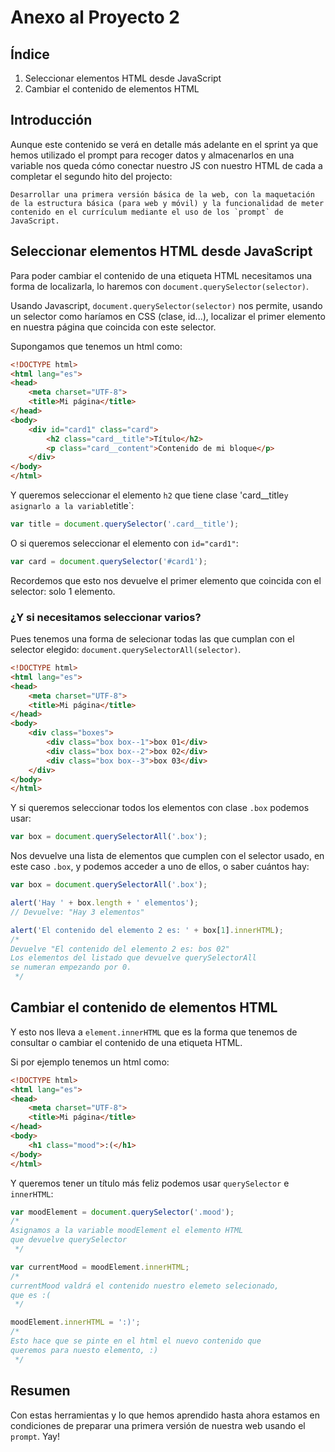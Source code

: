 # Anexo al Proyecto 2

## Índice

1. Seleccionar elementos HTML desde JavaScript
2. Cambiar el contenido de elementos HTML

## Introducción
Aunque este contenido se verá en detalle más adelante en el sprint ya que hemos utilizado el prompt para recoger datos y almacenarlos en una variable nos queda cómo conectar nuestro JS con nuestro HTML de cada a completar el segundo hito del projecto:

	Desarrollar una primera versión básica de la web, con la maquetación de la estructura básica (para web y móvil) y la funcionalidad de meter contenido en el currículum mediante el uso de los `prompt` de JavaScript.


## Seleccionar elementos HTML desde JavaScript
Para poder cambiar el contenido de una etiqueta HTML necesitamos una forma de localizarla, lo haremos con `document.querySelector(selector)`.

Usando Javascript, `document.querySelector(selector)` nos permite, usando un selector como haríamos en CSS (clase, id...), localizar el primer elemento en nuestra página que coincida con este selector.

Supongamos que tenemos un html como:

```html
<!DOCTYPE html>
<html lang="es">
<head>
	<meta charset="UTF-8">
	<title>Mi página</title>
</head>
<body>
	<div id="card1" class="card">
		<h2 class="card__title">Título</h2>
		<p class="card__content">Contenido de mi bloque</p>
	</div>
</body>
</html>
```

Y queremos seleccionar el elemento `h2` que tiene clase 'card__title` y asignarlo a la variable `title`:

```javascript
var title = document.querySelector('.card__title');
```

O si queremos seleccionar el elemento con `id="card1"`:

```javascript
var card = document.querySelector('#card1');
```

Recordemos que esto nos devuelve el primer elemento que coincida con el selector: solo 1 elemento.

### ¿Y si necesitamos seleccionar varios?
Pues tenemos una forma de selecionar todas las que cumplan con el selector elegido: `document.querySelectorAll(selector)`.

```html
<!DOCTYPE html>
<html lang="es">
<head>
	<meta charset="UTF-8">
	<title>Mi página</title>
</head>
<body>
	<div class="boxes">
		<div class="box box--1">box 01</div>
		<div class="box box--2">box 02</div>
		<div class="box box--3">box 03</div>
	</div>
</body>
</html>
```

Y si queremos seleccionar todos los elementos con clase `.box` podemos usar:

```javascript
var box = document.querySelectorAll('.box');
```

Nos devuelve una lista de elementos que cumplen con el selector usado, en este caso `.box`, y podemos acceder a uno de ellos, o saber cuántos hay:

```javascript
var box = document.querySelectorAll('.box');

alert('Hay ' + box.length + ' elementos');
// Devuelve: "Hay 3 elementos"

alert('El contenido del elemento 2 es: ' + box[1].innerHTML);
/*
Devuelve "El contenido del elemento 2 es: bos 02"
Los elementos del listado que devuelve querySelectorAll
se numeran empezando por 0.
 */
```

## Cambiar el contenido de elementos HTML
Y esto nos lleva a `element.innerHTML` que es la forma que tenemos de consultar o cambiar el contenido de una etiqueta HTML.

Si por ejemplo tenemos un html como:
```html
<!DOCTYPE html>
<html lang="es">
<head>
	<meta charset="UTF-8">
	<title>Mi página</title>
</head>
<body>
	<h1 class="mood">:(</h1>
</body>
</html>
```

Y queremos tener un título más feliz podemos usar `querySelector` e `innerHTML`:

```javascript
var moodElement = document.querySelector('.mood');
/*
Asignamos a la variable moodElement el elemento HTML
que devuelve querySelector
 */

var currentMood = moodElement.innerHTML;
/*
currentMood valdrá el contenido nuestro elemeto selecionado,
que es :(
 */

moodElement.innerHTML = ':)';
/*
Esto hace que se pinte en el html el nuevo contenido que
queremos para nuesto elemento, :)
 */
```

## Resumen

Con estas herramientas y lo que hemos aprendido hasta ahora estamos en condiciones de preparar una primera versión de nuestra web usando el `prompt`. Yay!
